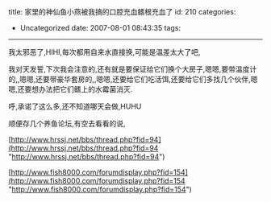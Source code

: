 title: 家里的神仙鱼小燕被我搞的口腔充血鳍根充血了
id: 210
categories:
  - Uncategorized
date: 2007-08-01 08:43:35
tags:
---

<div id="msgcns!9697D6160EFEBC17!1135" class="bvMsg">

我太邪恶了,HIHI,每次都用自来水直接换,可能是温差太大了吧,

我对天发誓,下次我会注意的,还有就是要保证给它们换个大房子,嗯嗯,要带温度计的,,嗯嗯,还要带豪华套房的,,嗯嗯,还要给它们吃活饵,还要给它们多找几个伙伴,嗯嗯,还要想办法把它们鳍上的水霉菌消灭.

呼,承诺了这么多,还不知道哪天会做,HUHU

顺便存几个养鱼论坛,有空去看看的说,

[http://www.hrssj.net/bbs/thread.php?fid=94](http://www.hrssj.net/bbs/thread.php?fid=94 "http://www.hrssj.net/bbs/thread.php?fid=94")

[http://www.fish8000.com/forumdisplay.php?fid=154](http://www.fish8000.com/forumdisplay.php?fid=154 "http://www.fish8000.com/forumdisplay.php?fid=154")
</div>